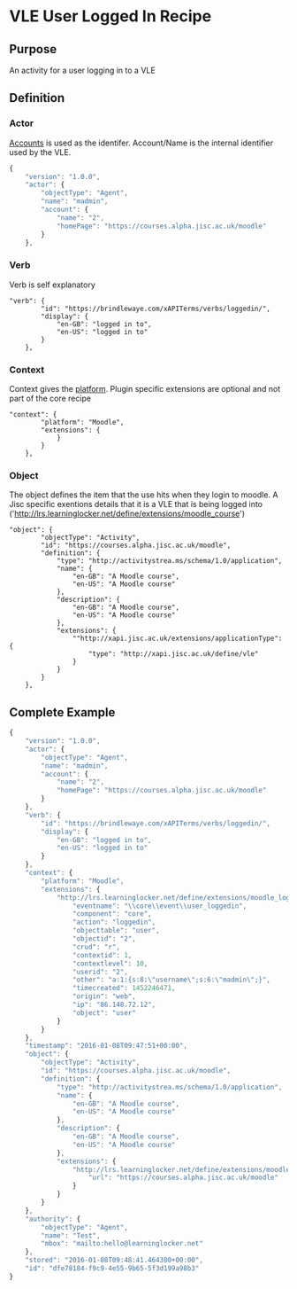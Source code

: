 # VLE User Logged In Recipe
## Purpose
An activity for a user logging in to a VLE
## Definition
### Actor

[Accounts](common_statements.md#"actor"."account") is used as the identifer.  Account/Name is the internal identifier used by the VLE.
``` Javascript
{
    "version": "1.0.0",
    "actor": {
        "objectType": "Agent",
        "name": "madmin",
        "account": {
            "name": "2",
            "homePage": "https://courses.alpha.jisc.ac.uk/moodle"
        }
    },
```

### Verb

Verb is self explanatory

``` 
"verb": {
        "id": "https://brindlewaye.com/xAPITerms/verbs/loggedin/",
        "display": {
            "en-GB": "logged in to",
            "en-US": "logged in to"
        }
    },
``` 
### Context

Context gives the [platform](common_statements.md#"context"."platform").  Plugin specific extensions are optional and not part of the core recipe

```
"context": {
        "platform": "Moodle",
        "extensions": {
            }
        }
    },
```
### Object

The object defines the item that the use hits when they login to moodle.  A Jisc specific exentions details that it is a VLE that is being logged into ('http://lrs.learninglocker.net/define/extensions/moodle_course') 
```
"object": {
        "objectType": "Activity",
        "id": "https://courses.alpha.jisc.ac.uk/moodle",
        "definition": {
            "type": "http://activitystrea.ms/schema/1.0/application",
            "name": {
                "en-GB": "A Moodle course",
                "en-US": "A Moodle course"
            },
            "description": {
                "en-GB": "A Moodle course",
                "en-US": "A Moodle course"
            },
            "extensions": {
                ""http://xapi.jisc.ac.uk/extensions/applicationType": {
                    "type": "http://xapi.jisc.ac.uk/define/vle"
                }
            }
        }
    },
```

## Complete Example

``` javascript
{
    "version": "1.0.0",
    "actor": {
        "objectType": "Agent",
        "name": "madmin",
        "account": {
            "name": "2",
            "homePage": "https://courses.alpha.jisc.ac.uk/moodle"
        }
    },
    "verb": {
        "id": "https://brindlewaye.com/xAPITerms/verbs/loggedin/",
        "display": {
            "en-GB": "logged in to",
            "en-US": "logged in to"
        }
    },
    "context": {
        "platform": "Moodle",
        "extensions": {
            "http://lrs.learninglocker.net/define/extensions/moodle_logstore_standard_log": {
                "eventname": "\\core\\event\\user_loggedin",
                "component": "core",
                "action": "loggedin",
                "objecttable": "user",
                "objectid": "2",
                "crud": "r",
                "contextid": 1,
                "contextlevel": 10,
                "userid": "2",
                "other": "a:1:{s:8:\"username\";s:6:\"madmin\";}",
                "timecreated": 1452246471,
                "origin": "web",
                "ip": "86.148.72.12",
                "object": "user"
            }
        }
    },
    "timestamp": "2016-01-08T09:47:51+00:00",
    "object": {
        "objectType": "Activity",
        "id": "https://courses.alpha.jisc.ac.uk/moodle",
        "definition": {
            "type": "http://activitystrea.ms/schema/1.0/application",
            "name": {
                "en-GB": "A Moodle course",
                "en-US": "A Moodle course"
            },
            "description": {
                "en-GB": "A Moodle course",
                "en-US": "A Moodle course"
            },
            "extensions": {
                "http://lrs.learninglocker.net/define/extensions/moodle_course": {
                    "url": "https://courses.alpha.jisc.ac.uk/moodle"
                }
            }
        }
    },
    "authority": {
        "objectType": "Agent",
        "name": "Test",
        "mbox": "mailto:hello@learninglocker.net"
    },
    "stored": "2016-01-08T09:48:41.464300+00:00",
    "id": "dfe78184-f9c9-4e55-9b65-5f3d199a98b3"
}
```
